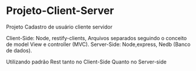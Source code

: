 # Projeto-Client-Server
Projeto Cadastro de usuário cliente servidor

Client-Side: Node, restify-clients, Arquivos separados seguindo o conceito de model View e controller (MVC).
Server-Side: Node,express, Nedb (Banco de dados).

Utilizando padrão Rest tanto no Client-Side Quanto no Server-side
